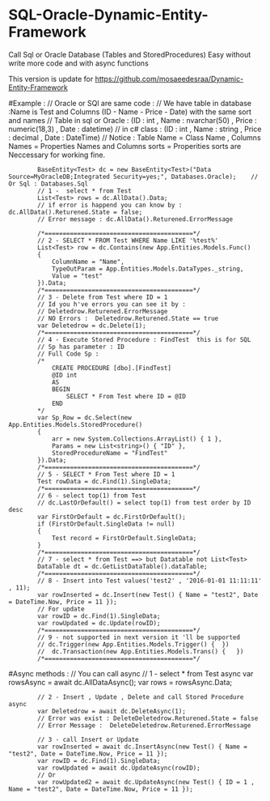 # SQL-Oracle-Dynamic-Entity-Framework
Call Sql or Oracle Database (Tables and StoredProcedures) Easy without write more code and with async functions

This version is update for https://github.com/mosaeedesraa/Dynamic-Entity-Framework

#Example : 
// Oracle or SQl are same code : 
            // We have table in database  :Name is  Test and Columns (ID - Name - Price - Date) with the same sort and names
            // Table in sql or Oracle : (ID : int , Name : nvarchar(50) , Price : numeric(18,3) , Date : datetime)
            // in c# class : (ID : int , Name : string , Price : decimal , Date : DateTime)
            // Notice : Table Name = Class Name , Columns Names = Properties Names and Columns sorts = Properities sorts are Neccessary for working fine.

            BaseEntity<Test> dc = new BaseEntity<Test>("Data Source=MyOracleDB;Integrated Security=yes;", Databases.Oracle);    // Or Sql : Databases.Sql
            // 1 -  select * from Test
            List<Test> rows = dc.AllData().Data;
            // if error is happend you can know by :  dc.AllData().Returened.State = false;
            // Error message : dc.AllData().Returened.ErrorMessage       

            /*=========================================*/
            // 2 - SELECT * FROM Test WHERE Name LIKE '%test%'  
            List<Test> row = dc.Contains(new App.Entities.Models.Func()
            {
                ColumnName = "Name",
                TypeOutParam = App.Entities.Models.DataTypes._string,
                Value = "test"
            }).Data;
            /*=========================================*/
            // 3 - Delete from Test where ID = 1
            // Id you h've errors you can see it by :
            // Deletedrow.Returened.ErrorMessage
            // NO Errors :  Deletedrow.Returened.State == true
            var Deletedrow = dc.Delete(1);
            /*=========================================*/
            // 4 - Execute Stored Procedure : FindTest  this is for SQL
            // Sp has parameter : ID
            // Full Code Sp : 
            /*
                CREATE PROCEDURE [dbo].[FindTest] 
	            @ID int
                AS
                BEGIN
	                SELECT * From Test where ID = @ID		
                END
            */
            var Sp_Row = dc.Select(new App.Entities.Models.StoredProcedure()
            {
                arr = new System.Collections.ArrayList() { 1 },
                Params = new List<string>() { "ID" },
                StoredProcedureName = "FindTest"
            }).Data;
            /*=========================================*/
            // 5 - SELECT * From Test where ID = 1
            Test rowData = dc.Find(1).SingleData;
            /*=========================================*/
            // 6 - select top(1) from Test
            // dc.LastOrDefault() = select top(1) from test order by ID desc
            var FirstOrDefault = dc.FirstOrDefault();
            if (FirstOrDefault.SingleData != null)
            {
                Test record = FirstOrDefault.SingleData;
            }
            /*=========================================*/
            // 7 - select * from Test ==> but Datatable not List<Test>
            DataTable dt = dc.GetListDataTable().dataTable;
            /*=========================================*/
            // 8 - Insert into Test values('test2' , '2016-01-01 11:11:11' , 11);
            var rowInserted = dc.Insert(new Test() { Name = "test2", Date = DateTime.Now, Price = 11 });
            // For update
            var rowID = dc.Find(1).SingleData;
            var rowUpdated = dc.Update(rowID);
            /*=========================================*/
            // 9 - not supported in next version it 'll be supported
            // dc.Trigger(new App.Entities.Models.Trigger() {  })
            //  dc.Transaction(new App.Entities.Models.Trans() {   })
            /*=========================================*/

#Async methods : 
 // You can call async
            // 1 -  select * from Test   async
            var rowsAsync = await dc.AllDataAsync();
            var rows = rowsAsync.Data;

            // 2 - Insert , Update , Delete and call Stored Procedure async
            var Deletedrow = await dc.DeleteAsync(1);
            // Error was exist : DeleteDeletedrow.Returened.State = false
            // Error Message :  DeleteDeletedrow.Returened.ErrorMessage

            // 3 - call Insert or Update
            var rowInserted = await dc.InsertAsync(new Test() { Name = "test2", Date = DateTime.Now, Price = 11 });
            var rowID = dc.Find(1).SingleData;
            var rowUpdated = await dc.UpdateAsync(rowID);
            // Or
            var rowUpdated2 = await dc.UpdateAsync(new Test() { ID = 1 , Name = "test2", Date = DateTime.Now, Price = 11 });

